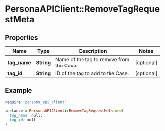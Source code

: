 # PersonaAPIClient::RemoveTagRequestMeta

## Properties

| Name | Type | Description | Notes |
| ---- | ---- | ----------- | ----- |
| **tag_name** | **String** | Name of the tag to remove from the Case. | [optional] |
| **tag_id** | **String** | ID of the tag to add to the Case. | [optional] |

## Example

```ruby
require 'persona_api_client'

instance = PersonaAPIClient::RemoveTagRequestMeta.new(
  tag_name: null,
  tag_id: null
)
```

